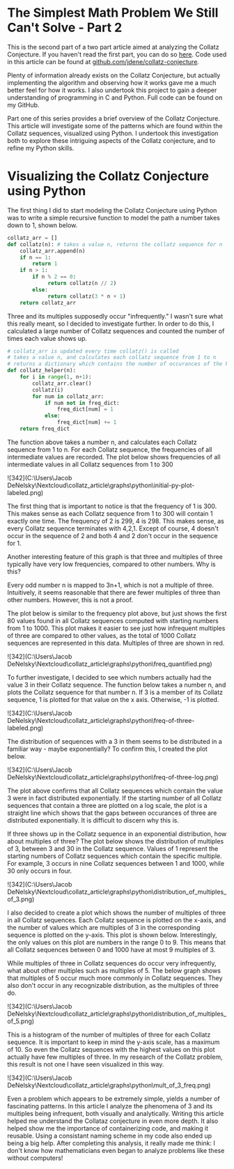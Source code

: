 <h1>The Simplest Math Problem We Still Can't Solve - Part 2</h1>

<p>This is the second part of a two part article aimed at analyzing the Collatz Conjecture. If you haven't read the first part, you can do so <a href="https://medium.com/@denelsky/the-simplest-math-problem-we-still-cant-solve-part-1-61cd767d33dc">here</a>. Code used in this article can be found at <a href="https://github.com/jdene/collatz-conjecture">github.com/jdene/collatz-conjecture</a><em></em>.
<p>Plenty of information already exists on the Collatz Conjecture, but actually implementing the algorithm and observing how it works gave me a much better feel for how it works. I also undertook this project to gain a deeper understanding of programming in C and Python. Full code can be found on my GitHub.
<p>
Part one of this series provides a brief overview of the Collatz Conjecture. This article will investigate some of the patterns which are found within the Collatz sequences, visualized using Python. I undertook this investigation both to explore these intriguing aspects of the Collatz conjecture, and to refine my Python skills.
</p>

# Visualizing the Collatz Conjecture using Python

<p>The first thing I did to start modeling the Collatz Conjecture using Python was to write a simple recursive function to model the path a number takes down to 1, shown below.</p>

```python
collatz_arr = []
def collatz(n): # takes a value n, returns the collatz sequence for n
    collatz_arr.append(n)
    if n == 1:
        return 1
    if n > 1:
        if n % 2 == 0:
             return collatz(n // 2)
        else:
             return collatz(3 * n + 1)
    return collatz_arr
```

<p>Three and its multiples supposedly occur "infrequently." I wasn't sure what this really meant, so I decided to investigate further. In order to do this, I calculated a large number of Collatz sequences and counted the number of times each value shows up.</p>


```python
# collatz_arr is updated every time collatz() is called
# takes a value n, and calculates each collatz sequence from 1 to n
# returns a dictionary which contains the number of occurances of the key in all Collatz sequences
def collatz_helper(n):
    for i in range(1, n+1):
        collatz_arr.clear()
        collatz(i)
        for num in collatz_arr:
            if num not in freq_dict:
                freq_dict[num] = 1
            else:
                freq_dict[num] += 1
	return freq_dict
```

<p> The function above takes a number n, and calculates each Collatz sequence from 1 to n. For each Collatz sequence, the frequencies of all intermediate values are recorded. The plot below shows frequencies of all intermediate values in all Collatz sequences from 1 to 300</p>

![342](C:\Users\Jacob DeNelsky\Nextcloud\collatz_article\graphs\python\initial-py-plot-labeled.png)

<p> The first thing that is important to notice is that the frequency of 1 is 300. This makes sense as each Collatz sequence from 1 to 300 will contain 1 exactly one time. The frequency of 2 is 299, 4 is 298. This makes sense, as every Collatz sequence terminates with 4,2,1. Except of course, 4 doesn't occur in the sequence of 2 and both 4 and 2 don't occur in the sequence for 1. 
<p>Another interesting feature of this graph is that three and multiples of three typically have very low frequencies, compared to other numbers. Why is this?</p>


<p>
Every odd number n is mapped to 3n+1, which is not a multiple of three. Intuitively, it seems reasonable that there are fewer multiples of three than other numbers. However, this is not a proof.
</p>
The plot below is similar to the frequency plot above, but just shows the first 80 values found in all Collatz sequences computed with starting numbers from 1 to 1000. This plot makes it easier to see just how infrequent multiples of three are compared to other values, as the total of 1000 Collatz sequences are represented in this data. Multiples of three are shown in red.

![342](C:\Users\Jacob DeNelsky\Nextcloud\collatz_article\graphs\python\freq_quantified.png)

<p> To further investigate, I decided to see which numbers actually had the value 3 in their Collatz sequence. The function below takes a number n, and plots the Collatz sequence for that number n. If 3 is a member of its Collatz sequence, 1 is plotted for that value on the x axis. Otherwise, -1 is plotted.</p>

![342](C:\Users\Jacob DeNelsky\Nextcloud\collatz_article\graphs\python\freq-of-three-labeled.png)

The distribution of sequences with a 3 in them seems to be distributed in a familiar way - maybe exponentially? To confirm this, I created the plot below.

![342](C:\Users\Jacob DeNelsky\Nextcloud\collatz_article\graphs\python\freq-of-three-log.png)

<p> The plot above confirms that all Collatz sequences which contain the value 3 were in fact distributed exponentially. If the starting number of all Collatz sequences that contain a three are plotted on a log scale, the plot is a straight line which shows that the gaps between occurances of three are distributed exponentially. It is difficult to discern why this is.</p>

If three shows up in the Collatz sequence in an exponential distribution, how about multiples of three? The plot below shows the distribution of multiples of 3, between 3 and 30 in the Collatz sequence. Values of 1 represent the starting numbers of Collatz sequences which contain the specific multiple. For example, 3 occurs in nine Collatz sequences between 1 and 1000, while 30 only occurs in four.

![342](C:\Users\Jacob DeNelsky\Nextcloud\collatz_article\graphs\python\distribution_of_multiples_of_3.png)

I also decided to create a plot which shows the number of multiples of three in all Collatz sequences. Each Collatz sequence is plotted on the x-axis, and the number of values which are multiples of 3 in the corresponding sequence is plotted on the y-axis. This plot is shown below. Interestingly, the only values on this plot are numbers in the range 0 to 9. This means that all Collatz sequences between 0 and 1000 have at most 9 multiples of 3.

While multiples of three in Collatz sequences do occur very infrequently, what about other multiples such as multiples of 5. The below graph shows that multiples of 5 occur much more commonly in Collatz sequences. They also don't occur in any recognizable distribution, as the multiples of three do.

![342](C:\Users\Jacob DeNelsky\Nextcloud\collatz_article\graphs\python\distribution_of_multiples_of_5.png)

This is a histogram of the number of multiples of three for each Collatz sequence. It is important to keep in mind the y-axis scale, has a maximum of 10. So even the Collatz sequences with the highest values on this plot actually have few multiples of three. In my research of the Collatz problem, this result is not one I have seen visualized in this way.

![342](C:\Users\Jacob DeNelsky\Nextcloud\collatz_article\graphs\python\mult_of_3_freq.png)



Even a problem which appears to be extremely simple, yields a number of fascinating patterns. In this article I analyze the phenomena of 3 and its multiples being infrequent, both visually and analytically. Writing this article helped me understand the Collataz conjecture in even more depth. It also helped show me the importance of containerizing code, and making it reusable. Using a consistant naming scheme in my code also ended up being a big help. After completing this analysis, it really made me think: I don't know how mathematicians even began to analyze problems like these without computers!

